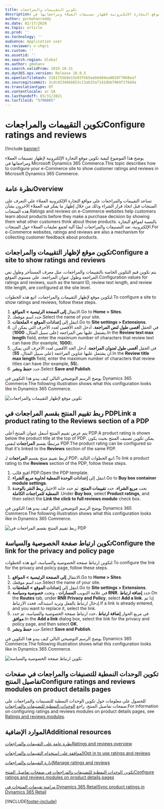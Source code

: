```yaml
---
title: تكوين التقييمات والمراجعات
description: يوضح هذا الموضوع كيفية تكوين موقع التجارة الإلكترونية لإظهار تصنيفات العملاء ومراجعاتها في Microsoft Dynamics 365 Commerce.
author: gvrmohanreddy
ms.date: 02/17/2020
ms.topic: article
ms.prod: ''
ms.technology: ''
audience: Application user
ms.reviewer: v-chgri
ms.custom: ''
ms.assetid: ''
ms.search.region: Global
ms.author: gmohanv
ms.search.validFrom: 2019-10-31
ms.dyn365.ops.version: Release 10.0.5
ms.openlocfilehash: 5161755b9e15e93fbb5eeb6404ea0820f7068ea7
ms.sourcegitcommit: 3cdc42346bb653c13ab33a7142dbb7969f1f6dda
ms.translationtype: HT
ms.contentlocale: ar-SA
ms.lasthandoff: 03/31/2021
ms.locfileid: "5796065"
---
```

# <a name="configure-ratings-and-reviews"></a><span data-ttu-id="5d8b3-103">تكوين التقييمات والمراجعات</span><span class="sxs-lookup"><span data-stu-id="5d8b3-103">Configure ratings and reviews</span></span>

[!include [banner](includes/banner.md)]

<span data-ttu-id="5d8b3-104">يوضح هذا الموضوع كيفية تكوين موقع التجارة الإلكترونية لإظهار تصنيفات العملاء ومراجعاتها في Microsoft Dynamics 365 Commerce.</span><span class="sxs-lookup"><span data-stu-id="5d8b3-104">This topic describes how to configure your e-Commerce site to show customer ratings and reviews in Microsoft Dynamics 365 Commerce.</span></span>

## <a name="overview"></a><span data-ttu-id="5d8b3-105">نظرة عامة</span><span class="sxs-lookup"><span data-stu-id="5d8b3-105">Overview</span></span>

<span data-ttu-id="5d8b3-106">تساعد التقييمات والمراجعات على مواقع التجارة الإلكترونية العملاء على التعرف على المنتجات قبل اتخاذ قرار الشراء وذلك من خلال إظهار ما يفكر فيه العملاء الآخرون بشأن هذه المنتجات.</span><span class="sxs-lookup"><span data-stu-id="5d8b3-106">Ratings and reviews on e-Commerce websites help customers learn about products before they make a purchase decision by showing them what other customers think about those products.</span></span> <span data-ttu-id="5d8b3-107">بالنسبة لمواقع التجارة الإلكترونية، تعد التصنيفات والمراجعات أيضًا آلية لجمع تعليقات العملاء حول المنتجات.</span><span class="sxs-lookup"><span data-stu-id="5d8b3-107">For e-Commerce websites, ratings and reviews are also a mechanism for collecting customer feedback about products.</span></span> 

## <a name="configure-a-site-to-show-ratings-and-reviews"></a><span data-ttu-id="5d8b3-108">تكوين موقع لإظهار التقييمات والمراجعات</span><span class="sxs-lookup"><span data-stu-id="5d8b3-108">Configure a site to show ratings and reviews</span></span>

<span data-ttu-id="5d8b3-109">يتم تكوين قيم التكوين الخاصة بالتقييمات والمراجعات، مثل معرف المستأجر وطول نص المراجعة وطول عنوان المراجعة، على مستوى الموقع.</span><span class="sxs-lookup"><span data-stu-id="5d8b3-109">Configuration values for ratings and reviews, such as the tenant ID, review text length, and review title length, are configured at the site level.</span></span> 

<span data-ttu-id="5d8b3-110">لتكوين موقع لإظهار التقييمات والمراجعات، اتبع هذه الخطوات.</span><span class="sxs-lookup"><span data-stu-id="5d8b3-110">To configure a site to show ratings and reviews, follow these steps.</span></span> 

1. <span data-ttu-id="5d8b3-111">الانتقال **إلى الصفحة الرئيسية \> المواقع**.</span><span class="sxs-lookup"><span data-stu-id="5d8b3-111">Go to **Home \> Sites**.</span></span>
1. <span data-ttu-id="5d8b3-112">حدد اسم موقعك.</span><span class="sxs-lookup"><span data-stu-id="5d8b3-112">Select the name of your site.</span></span> 
1. <span data-ttu-id="5d8b3-113">انتقل إلى **إعدادات الموقع \> الملحقات**.</span><span class="sxs-lookup"><span data-stu-id="5d8b3-113">Go to **Site settings \> Extensions**.</span></span> 
1. <span data-ttu-id="5d8b3-114">في الحقل **أقصى طول لنص المراجعة**، أدخل الحد الأقصى لعدد الأحرف التي يمكن أن يشتمل عليها نص المراجعة (على سبيل المثال، **1000**).</span><span class="sxs-lookup"><span data-stu-id="5d8b3-114">In the **Review text max length** field, enter the maximum number of characters that review text can have (for example, **1000**).</span></span> 
1. <span data-ttu-id="5d8b3-115">في الحقل **أقصى طول لعنوان المراجعة**، أدخل الحد الأقصى لعدد الأحرف التي يمكن أن يشتمل عليها عناوين المراجعة (على سبيل المثال، **55**).</span><span class="sxs-lookup"><span data-stu-id="5d8b3-115">In the **Review title max length** field, enter the maximum number of characters that review titles can have (for example, **55**).</span></span> 
1. <span data-ttu-id="5d8b3-116">حدد **حفظ ونشر**.</span><span class="sxs-lookup"><span data-stu-id="5d8b3-116">Select **Save and Publish**.</span></span> 

<span data-ttu-id="5d8b3-117">يوضح الرسم التوضيحي التالي كيف يبدو هذا التكوين في Dynamics 365 Commerce.</span><span class="sxs-lookup"><span data-stu-id="5d8b3-117">The following illustration shows what this configuration looks like in Dynamics 365 Commerce.</span></span>

![تكوين موقع لإظهار التقييمات والمراجعات](media/rnr-eCommerce-site-appsettings.png)

## <a name="link-a-product-rating-to-the-reviews-section-of-a-pdp"></a><span data-ttu-id="5d8b3-119">ربط تقييم المنتج بقسم المراجعات في PDP</span><span class="sxs-lookup"><span data-stu-id="5d8b3-119">Link a product rating to the Reviews section of a PDP</span></span>

<span data-ttu-id="5d8b3-120">يتم عرض تقييم المنتج أسفل عنوان المنتج أعلى PDP.</span><span class="sxs-lookup"><span data-stu-id="5d8b3-120">A product rating is shown below the product title at the top of PDP.</span></span> <span data-ttu-id="5d8b3-121">يمكن تكوين تصنيف المنتج بحيث يكون مرتبطًا بقسم **المراجعات** لنفس PDP.</span><span class="sxs-lookup"><span data-stu-id="5d8b3-121">The product rating can be configured so that it's linked to the **Reviews** section of the same PDP.</span></span> 

<span data-ttu-id="5d8b3-122">لربط تقييم منتج بقسم **المراجعات** لـ PDP، اتبع الخطوات التالية.</span><span class="sxs-lookup"><span data-stu-id="5d8b3-122">To link a product rating to the **Reviews** section of the PDP, follow these steps.</span></span>

1. <span data-ttu-id="5d8b3-123">افتح قالب PDP.</span><span class="sxs-lookup"><span data-stu-id="5d8b3-123">Open the PDP template.</span></span> 
1. <span data-ttu-id="5d8b3-124">انتقل إلى **إعدادات الوحدة النمطية لحاوية مربع الشراء**.</span><span class="sxs-lookup"><span data-stu-id="5d8b3-124">Go to **Buy box container module settings**.</span></span>
1. <span data-ttu-id="5d8b3-125">تحت **مربع الشراء**، حدد **تقييمات المنتج**، ثم حدد خانه الاختيار **ربط النقر بالوحدة النمطية للمراجعات الكاملة** .</span><span class="sxs-lookup"><span data-stu-id="5d8b3-125">Under **Buy box**, select **Product ratings**, and then select the **Link the click to full reviews module** check box.</span></span>

<span data-ttu-id="5d8b3-126">يوضح الرسم التوضيحي التالي كيف يبدو هذا التكوين في Dynamics 365 Commerce.</span><span class="sxs-lookup"><span data-stu-id="5d8b3-126">The following illustration shows what this configuration looks like in Dynamics 365 Commerce.</span></span>

![ربط تقييم المنتج بقسم المراجعات في PDP](media/rnr-eCommerce-buy-box-rating-summary.png)

## <a name="configure-the-link-for-the-privacy-and-policy-page"></a><span data-ttu-id="5d8b3-128">تكوين ارتباط صفحة الخصوصية والسياسة</span><span class="sxs-lookup"><span data-stu-id="5d8b3-128">Configure the link for the privacy and policy page</span></span>

<span data-ttu-id="5d8b3-129">لتكوين ارتباط صفحة الخصوصية والسياسة، اتبع هذه الخطوات.</span><span class="sxs-lookup"><span data-stu-id="5d8b3-129">To configure the link for the privacy and policy page, follow these steps.</span></span>

1. <span data-ttu-id="5d8b3-130">الانتقال **إلى الصفحة الرئيسية \> المواقع**.</span><span class="sxs-lookup"><span data-stu-id="5d8b3-130">Go to **Home \> Sites**.</span></span>
1. <span data-ttu-id="5d8b3-131">حدد اسم موقعك.</span><span class="sxs-lookup"><span data-stu-id="5d8b3-131">Select the name of your site.</span></span> 
1. <span data-ttu-id="5d8b3-132">انتقل إلى **إعدادات الموقع \> الملحقات**.</span><span class="sxs-lookup"><span data-stu-id="5d8b3-132">Go to **Site settings \> Extensions**.</span></span>
1. <span data-ttu-id="5d8b3-133">في علامة التبويب **المسارات** ، وتحت **خصوصية وسياسة RNR**، حدد **إضافة ارتباط**.</span><span class="sxs-lookup"><span data-stu-id="5d8b3-133">On the **Routes** tab, under **RNR Privacy and Policy**, select **Add a link**.</span></span> <span data-ttu-id="5d8b3-134">إذا تم إدخال ارتباط بالفعل وتريد استبداله، فحدد الارتباط.</span><span class="sxs-lookup"><span data-stu-id="5d8b3-134">If a link is already entered, and you want to replace it, select the link.</span></span> 
1. <span data-ttu-id="5d8b3-135">في مربع الحوار **إضافة ارتباط** ،حدد ارتباط صفحة الخصوصية والسياسة، ثم حدد **موافق**.</span><span class="sxs-lookup"><span data-stu-id="5d8b3-135">In the **Add a link** dialog box, select the link for the privacy and policy page, and then select **OK**.</span></span> 
1. <span data-ttu-id="5d8b3-136">حدد **حفظ ونشر**.</span><span class="sxs-lookup"><span data-stu-id="5d8b3-136">Select **Save and Publish**.</span></span> 

<span data-ttu-id="5d8b3-137">يوضح الرسم التوضيحي التالي كيف يبدو هذا التكوين في Dynamics 365 Commerce.</span><span class="sxs-lookup"><span data-stu-id="5d8b3-137">The following illustration shows what this configuration looks like in Dynamics 365 Commerce.</span></span>

![تكوين ارتباط صفحة الخصوصية والسياسة](media/rnr-eCommerce-rnr-privacy-policy-link.png)

## <a name="configure-ratings-and-reviews-modules-on-product-details-pages"></a><span data-ttu-id="5d8b3-139">تكوين الوحدات النمطية للتصنيفات والمراجعات في صفحات تفاصيل المنتج</span><span class="sxs-lookup"><span data-stu-id="5d8b3-139">Configure ratings and reviews modules on product details pages</span></span>

<span data-ttu-id="5d8b3-140">للحصول على معلومات حول تكوين الوحدات النمطية للتصنيفات والمراجعات على صفحات تفاصيل المنتج، راجع [الوحدات النمطية للتصنيفات والمراجعات](ratings-reviews-modules.md).</span><span class="sxs-lookup"><span data-stu-id="5d8b3-140">For information on configuring ratings and reviews modules on product details pages, see [Ratings and reviews modules](ratings-reviews-modules.md).</span></span>

## <a name="additional-resources"></a><span data-ttu-id="5d8b3-141">الموارد الإضافية</span><span class="sxs-lookup"><span data-stu-id="5d8b3-141">Additional resources</span></span>

[<span data-ttu-id="5d8b3-142">نظرة عامة على التقييمات والمراجعات</span><span class="sxs-lookup"><span data-stu-id="5d8b3-142">Ratings and reviews overview</span></span>](ratings-reviews-overview.md)

[<span data-ttu-id="5d8b3-143">الموافقة على استخدام التقييمات والمراجعات</span><span class="sxs-lookup"><span data-stu-id="5d8b3-143">Opt in to use ratings and reviews</span></span>](opt-in-ratings-reviews.md)

[<span data-ttu-id="5d8b3-144">إدارة التقييمات والمراجعات</span><span class="sxs-lookup"><span data-stu-id="5d8b3-144">Manage ratings and reviews</span></span>](manage-reviews.md)

[<span data-ttu-id="5d8b3-145">تكوين الوحدات النمطية للتصنيفات والمراجعات في صفحات تفاصيل المنتج</span><span class="sxs-lookup"><span data-stu-id="5d8b3-145">Configure ratings and reviews modules on product details pages</span></span>](ratings-reviews-modules.md)

[<span data-ttu-id="5d8b3-146">مزامنة تقييمات المنتجات في Dynamics 365 Retail</span><span class="sxs-lookup"><span data-stu-id="5d8b3-146">Sync product ratings in Dynamics 365 Retail</span></span>](sync-product-ratings.md)


[!INCLUDE[footer-include](../includes/footer-banner.md)]